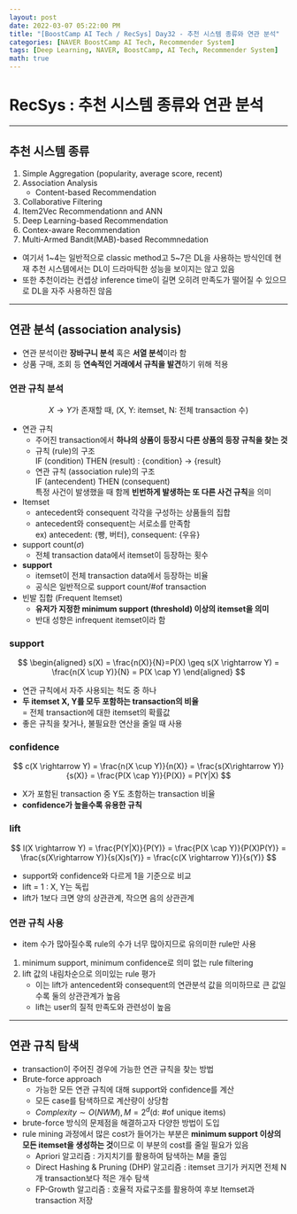 ```yaml
---
layout: post
date: 2022-03-07 05:22:00 PM
title: "[BoostCamp AI Tech / RecSys] Day32 - 추천 시스템 종류와 연관 분석"
categories: [NAVER BoostCamp AI Tech, Recommender System]
tags: [Deep Learning, NAVER, BoostCamp, AI Tech, Recommender System]
math: true
---
```

# RecSys : 추천 시스템 종류와 연관 분석

---

## 추천 시스템 종류

1. Simple Aggregation (popularity, average score, recent)
2. Association Analysis
   - Content-based Recommendation
3. Collaborative Filtering
4. Item2Vec Recommendationn and ANN
5. Deep Learning-based Recommendation
6. Contex-aware Recommendation
7. Multi-Armed Bandit(MAB)-based Recommnedation

- 여기서 1~4는 일반적으로 classic method고 5~7은 DL을 사용하는 방식인데 현재 추천 시스템에서는 DL이 드라마틱한 성능을 보이지는 않고 있음
- 또한 추천이라는 컨셉상 inference time이 길면 오히려 만족도가 떨어질 수 있으므로 DL을 자주 사용하진 않음

---

## 연관 분석 (association analysis)

- 연관 분석이란 **장바구니 분석** 혹은 **서열 분석**이라 함
- 상품 구매, 조회 등 **연속적인 거래에서 규칙을 발견**하기 위해 적용

### 연관 규칙 분석

$$
X \rightarrow Y \text{가 존재할 때, (X, Y: itemset, N: 전체 transaction 수)}
$$

- 연관 규칙
  - 주어진 transaction에서 **하나의 상품이 등장시 다른 상품의 등장 규칙을 찾는 것**
  - 규칙 (rule)의 구조  
    IF (condition) THEN (result) : {condition} $\rightarrow$ {result}
  - 연관 규칙 (association rule)의 구조  
    IF (antecendent) THEN (consequent)  
    특정 사건이 발생했을 때 함께 **빈번하게 발생하는 또 다른 사건 규칙**을 의미
- Itemset
  - antecedent와 consequent 각각을 구성하는 상품들의 집합
  - antecedent와 consequent는 서로소를 만족함  
    ex) antecedent: {빵, 버터}, consequent: {우유}
- support count($\sigma$)
  - 전체 transaction data에서 itemset이 등장하는 횟수
- **support**
  - itemset이 전체 transaction data에서 등장하는 비율
  - 공식은 일반적으로 $\text{support count}/\text{\# of transaction}$
- 빈발 집합 (Frequent Itemset)
  - **유저가 지정한 minimum support (threshold) 이상의 itemset을 의미**
  - 반대 성향은 infrequent itemset이라 함

### support

$$
\begin{aligned}
    s(X) = \frac{n(X)}{N}=P(X) \geq s(X \rightarrow Y) = \frac{n(X \cup Y)}{N} = P(X \cap Y)
\end{aligned}
$$

- 연관 규칙에서 자주 사용되는 척도 중 하나
- **두 itemset X, Y를 모두 포함하는 transaction의 비율**  
  = 전체 transaction에 대한 itemset의 확률값
- 좋은 규칙을 찾거나, 불필요한 연산을 줄일 때 사용

### confidence

$$
c(X \rightarrow Y) = \frac{n(X \cup Y)}{n(X)} = \frac{s(X\rightarrow Y)}{s(X)} = \frac{P(X \cap Y)}{P(X)} = P(Y|X)
$$

- X가 포함된 transaction 중 Y도 초함하는 transaction 비율
- **confidence가 높을수록 유용한 규칙**

### lift

$$
l(X \rightarrow Y) = \frac{P(Y|X)}{P(Y)} = \frac{P(X \cap Y)}{P(X)P(Y)} = \frac{s(X\rightarrow Y)}{s(X)s(Y)} = \frac{c(X \rightarrow Y)}{s(Y)}
$$

- support와 confidence와 다르게 1을 기준으로 비교
- lift = 1 : X, Y는 독립
- lift가 1보다 크면 양의 상관관계, 작으면 음의 상관관계

### 연관 규칙 사용

- item 수가 많아질수록 rule의 수가 너무 많아지므로 유의미한 rule만 사용

1. minimum support, minimum confidence로 의미 없는 rule filtering
2. lift 값의 내림차순으로 의미있는 rule 평가
    - 이는 lift가 antencedent와 consequent의 연관분석 값을 의미하므로 큰 값일수록 둘의 상관관계가 높음
    - lift는 user의 질적 만족도와 관련성이 높음

---

## 연관 규칙 탐색

- transaction이 주어진 경우에 가능한 연관 규칙을 찾는 방법
- Brute-force approach
  - 가능한 모든 연관 규칙에 대해 support와 confidence를 계산
  - 모든 case를 탐색하므로 계산량이 상당함
  - $Complexity \sim O(NW M), M = 2^d \text{(d: \# of unique items)}$
- brute-force 방식의 문제점을 해결하고자 다양한 방법이 도입
- rule mining 과정에서 많은 cost가 들어가는 부분은 **minimum support 이상의 모든 itemset을 생성하는 것**이므로 이 부분의 cost를 줄일 필요가 있음
  - Apriori 알고리즘 : 가지치기를 활용하여 탐색하는 M을 줄임
  - Direct Hashing & Pruning (DHP) 알고리즘 : itemset 크기가 커지면 전체 N개 transaction보다 적은 개수 탐색
  - FP-Growth 알고리즘 : 호율적 자료구조를 활용하여 후보 Itemset과 transaction 저장